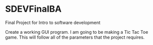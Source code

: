 # SDEVFinalBA
Final Project for Intro to software development

Create a working GUI program. I am going to be making a Tic Tac Toe game. This will follow all
of the parameters that the project requires. 
